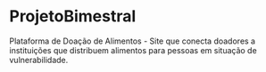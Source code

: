 # ProjetoBimestral
Plataforma de Doação de Alimentos - Site que conecta doadores a instituições que distribuem alimentos para pessoas em situação de vulnerabilidade.
